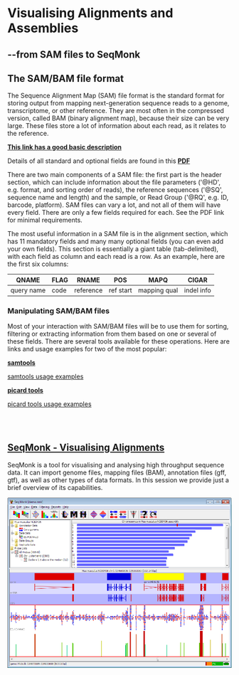 # Visualising Alignments and Assemblies

## --from SAM files to SeqMonk

## The SAM/BAM file format

The Sequence Alignment Map (SAM) file format is the standard format for storing output from mapping next-generation sequence reads to a genome, transcriptome, or other reference. They are most often in the compressed version, called BAM (binary alignment map), because their size can be very large. These files store a lot of information about each read, as it relates to the reference. 

**[This link has a good basic description](http://www.metagenomics.wiki/tools/samtools/bam-sam-file-format)**

Details of all standard and optional fields are found in this **[PDF](http://samtools.github.io/hts-specs/SAMv1.pdf)**

There are two main components of a SAM file: the first part is the header section, which can include information about the file parameters ('@HD', e.g. format, and sorting order of reads), the reference sequences ('@SQ', sequence name and length) and the sample, or Read Group ('@RQ', e.g. ID, barcode, platform). SAM files can vary a lot, and not all of them will have every field. There are only a few fields required for each. See the PDF link for minimal requirements. 

The most useful information in a SAM file is in the alignment section, which has 11 mandatory fields and many many optional fields (you can even add your own fields). This section is essentially a giant table (tab-delimited), with each field as column and each read is a row. As an example, here are the first six columns:

QNAME | FLAG | RNAME | POS | MAPQ | CIGAR |
------|------|-------|-----|------|-------|
query name | code | reference | ref start | mapping qual | indel info |


### Manipulating SAM/BAM files

Most of your interaction with SAM/BAM files will be to use them for sorting, filtering or extracting information from them based on one or several of these fields. There are several tools available for these operations. Here are links and usage examples for two of the most popular:

**[samtools](http://www.htslib.org/doc/samtools.html)**

[samtools usage examples](../examples/samtools_examples.md)

**[picard tools](https://broadinstitute.github.io/picard/)**

[picard tools usage examples](../examples/picard_examples.md)

<br/><br/>
## [SeqMonk - Visualising Alignments](https://www.bioinformatics.babraham.ac.uk/projects/seqmonk/)

SeqMonk is a tool for visualising and analysing high throughput sequence data. It can import genome files, mapping files (BAM), annotation files (gff, gtf), as well as other types of data formats. In this session we provide just a brief overview of its capabilities.

![alt text](images/sm_main_window.png "SeqMonk Main Window")

<br/><br/>







